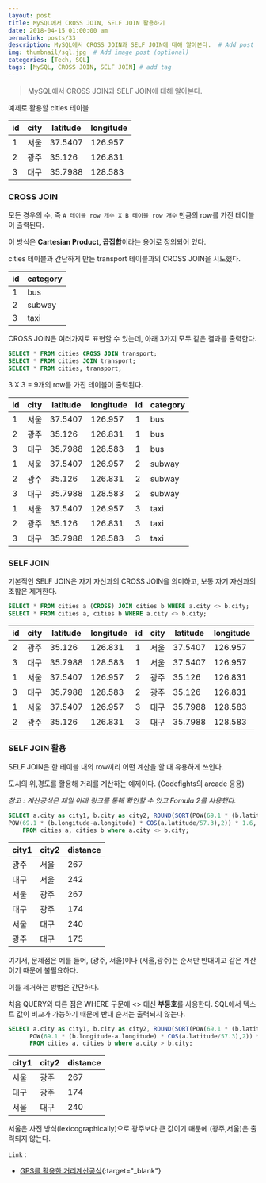 ```yaml
---
layout: post
title: MySQL에서 CROSS JOIN, SELF JOIN 활용하기
date: 2018-04-15 01:00:00 am
permalink: posts/33
description: MySQL에서 CROSS JOIN과 SELF JOIN에 대해 알아본다.  # Add post description (optional)
img: thumbnail/sql.jpg  # Add image post (optional)
categories: [Tech, SQL]
tags: [MySQL, CROSS JOIN, SELF JOIN] # add tag
---
```


> MySQL에서 CROSS JOIN과 SELF JOIN에 대해 알아본다.

예제로 활용할 cities 테이블

| id | city   | latitude | longitude |
|----|--------|----------|-----------|
|  1 | 서울   |  37.5407 |   126.957 |
|  2 | 광주   |   35.126 |   126.831 |
|  3 | 대구   |  35.7988 |   128.583 |

### CROSS JOIN

모든 경우의 수, 즉 `A 테이블 row 개수 X B 테이블 row 개수` 만큼의 row를 가진 테이블이 출력된다.

이 방식은 **Cartesian Product, 곱집합**이라는 용어로 정의되어 있다.

cities 테이블과 간단하게 만든 transport 테이블과의 CROSS JOIN을 시도했다.

| id | category |
|----|----------|
|  1 | bus      |
|  2 | subway   |
|  3 | taxi     |

CROSS JOIN은 여러가지로 표현할 수 있는데, 아래 3가지 모두 같은 결과를 출력한다.

``` sql
SELECT * FROM cities CROSS JOIN transport;
SELECT * FROM cities JOIN transport;
SELECT * FROM cities, transport;
```

3 X 3 = 9개의 row를 가진 테이블이 출력된다.

| id | city   | latitude | longitude | id | category |
|----|--------|----------|-----------|----|----------|
|  1 | 서울   |  37.5407 |   126.957 |  1 | bus      |
|  2 | 광주   |   35.126 |   126.831 |  1 | bus      |
|  3 | 대구   |  35.7988 |   128.583 |  1 | bus      |
|  1 | 서울   |  37.5407 |   126.957 |  2 | subway   |
|  2 | 광주   |   35.126 |   126.831 |  2 | subway   |
|  3 | 대구   |  35.7988 |   128.583 |  2 | subway   |
|  1 | 서울   |  37.5407 |   126.957 |  3 | taxi     |
|  2 | 광주   |   35.126 |   126.831 |  3 | taxi     |
|  3 | 대구   |  35.7988 |   128.583 |  3 | taxi     |

### SELF JOIN

기본적인 SELF JOIN은 자기 자신과의 CROSS JOIN을 의미하고, 보통 자기 자신과의 조합은 제거한다.

``` sql
SELECT * FROM cities a (CROSS) JOIN cities b WHERE a.city <> b.city;
SELECT * FROM cities a, cities b WHERE a.city <> b.city;
```

| id | city   | latitude | longitude | id | city   | latitude | longitude |
|----|--------|----------|-----------|----|--------|----------|-----------|
|  2 | 광주   |   35.126 |   126.831 |  1 | 서울   |  37.5407 |   126.957 |
|  3 | 대구   |  35.7988 |   128.583 |  1 | 서울   |  37.5407 |   126.957 |
|  1 | 서울   |  37.5407 |   126.957 |  2 | 광주   |   35.126 |   126.831 |
|  3 | 대구   |  35.7988 |   128.583 |  2 | 광주   |   35.126 |   126.831 |
|  1 | 서울   |  37.5407 |   126.957 |  3 | 대구   |  35.7988 |   128.583 |
|  2 | 광주   |   35.126 |   126.831 |  3 | 대구   |  35.7988 |   128.583 |

### SELF JOIN 활용

SELF JOIN은 한 테이블 내의 row끼리 어떤 계산을 할 때 유용하게 쓰인다.

도시의 위,경도를 활용해 거리를 계산하는 예제이다. (Codefights의 arcade 응용)

*참고 : 계산공식은 제일 아래 링크를 통해 확인할 수 있고 Fomula 2를 사용했다.*

``` sql
SELECT a.city as city1, b.city as city2, ROUND(SQRT(POW(69.1 * (b.latitude-a.latitude),2) + 
POW(69.1 * (b.longitude-a.longitude) * COS(a.latitude/57.3),2)) * 1.6, 0) as distance  
    FROM cities a, cities b where a.city <> b.city;
```

| city1  | city2  | distance |
|--------|--------|----------|
| 광주   | 서울   |      267 |
| 대구   | 서울   |      242 |
| 서울   | 광주   |      267 |
| 대구   | 광주   |      174 |
| 서울   | 대구   |      240 |
| 광주   | 대구   |      175 |

여기서, 문제점은 예를 들어, (광주, 서울)이나 (서울,광주)는 순서만 반대이고 같은 계산이기 때문에 불필요하다. 

이를 제거하는 방법은 간단하다.

처음 QUERY와 다른 점은 WHERE 구문에 <> 대신 **부등호**를 사용한다. SQL에서 텍스트 값이 비교가 가능하기 때문에 반대 순서는 출력되지 않는다.

``` sql
SELECT a.city as city1, b.city as city2, ROUND(SQRT(POW(69.1 * (b.latitude-a.latitude),2) + 
      POW(69.1 * (b.longitude-a.longitude) * COS(a.latitude/57.3),2)) * 1.6, 0) as distance  
      FROM cities a, cities b where a.city > b.city;
```

| city1  | city2  | distance |
|--------|--------|----------|
| 서울   | 광주   |   267    |
| 대구   | 광주   |   174    |
| 서울   | 대구   |   240    |

서울은 사전 방식(lexicographically)으로 광주보다 큰 값이기 때문에 (광주,서울)은 출력되지 않는다.

`Link` : 

* [GPS를 활용한 거리계산공식](http://sijoo.tistory.com/165){:target="_blank"}